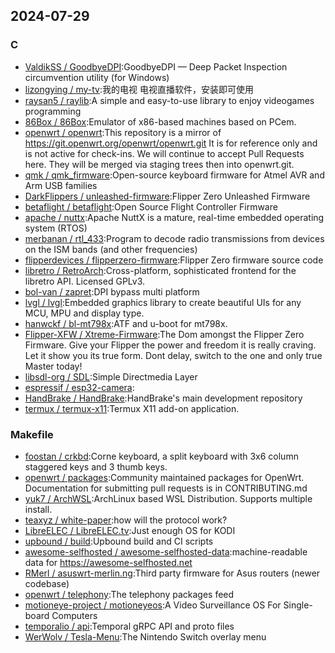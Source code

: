 ## 2024-07-29

### C

* [ValdikSS / GoodbyeDPI](https://github.com/ValdikSS/GoodbyeDPI):GoodbyeDPI — Deep Packet Inspection circumvention utility (for Windows)
* [lizongying / my-tv](https://github.com/lizongying/my-tv):我的电视 电视直播软件，安装即可使用
* [raysan5 / raylib](https://github.com/raysan5/raylib):A simple and easy-to-use library to enjoy videogames programming
* [86Box / 86Box](https://github.com/86Box/86Box):Emulator of x86-based machines based on PCem.
* [openwrt / openwrt](https://github.com/openwrt/openwrt):This repository is a mirror of https://git.openwrt.org/openwrt/openwrt.git It is for reference only and is not active for check-ins. We will continue to accept Pull Requests here. They will be merged via staging trees then into openwrt.git.
* [qmk / qmk_firmware](https://github.com/qmk/qmk_firmware):Open-source keyboard firmware for Atmel AVR and Arm USB families
* [DarkFlippers / unleashed-firmware](https://github.com/DarkFlippers/unleashed-firmware):Flipper Zero Unleashed Firmware
* [betaflight / betaflight](https://github.com/betaflight/betaflight):Open Source Flight Controller Firmware
* [apache / nuttx](https://github.com/apache/nuttx):Apache NuttX is a mature, real-time embedded operating system (RTOS)
* [merbanan / rtl_433](https://github.com/merbanan/rtl_433):Program to decode radio transmissions from devices on the ISM bands (and other frequencies)
* [flipperdevices / flipperzero-firmware](https://github.com/flipperdevices/flipperzero-firmware):Flipper Zero firmware source code
* [libretro / RetroArch](https://github.com/libretro/RetroArch):Cross-platform, sophisticated frontend for the libretro API. Licensed GPLv3.
* [bol-van / zapret](https://github.com/bol-van/zapret):DPI bypass multi platform
* [lvgl / lvgl](https://github.com/lvgl/lvgl):Embedded graphics library to create beautiful UIs for any MCU, MPU and display type.
* [hanwckf / bl-mt798x](https://github.com/hanwckf/bl-mt798x):ATF and u-boot for mt798x.
* [Flipper-XFW / Xtreme-Firmware](https://github.com/Flipper-XFW/Xtreme-Firmware):The Dom amongst the Flipper Zero Firmware. Give your Flipper the power and freedom it is really craving. Let it show you its true form. Dont delay, switch to the one and only true Master today!
* [libsdl-org / SDL](https://github.com/libsdl-org/SDL):Simple Directmedia Layer
* [espressif / esp32-camera](https://github.com/espressif/esp32-camera):
* [HandBrake / HandBrake](https://github.com/HandBrake/HandBrake):HandBrake's main development repository
* [termux / termux-x11](https://github.com/termux/termux-x11):Termux X11 add-on application.

### Makefile

* [foostan / crkbd](https://github.com/foostan/crkbd):Corne keyboard, a split keyboard with 3x6 column staggered keys and 3 thumb keys.
* [openwrt / packages](https://github.com/openwrt/packages):Community maintained packages for OpenWrt. Documentation for submitting pull requests is in CONTRIBUTING.md
* [yuk7 / ArchWSL](https://github.com/yuk7/ArchWSL):ArchLinux based WSL Distribution. Supports multiple install.
* [teaxyz / white-paper](https://github.com/teaxyz/white-paper):how will the protocol work?
* [LibreELEC / LibreELEC.tv](https://github.com/LibreELEC/LibreELEC.tv):Just enough OS for KODI
* [upbound / build](https://github.com/upbound/build):Upbound build and CI scripts
* [awesome-selfhosted / awesome-selfhosted-data](https://github.com/awesome-selfhosted/awesome-selfhosted-data):machine-readable data for https://awesome-selfhosted.net
* [RMerl / asuswrt-merlin.ng](https://github.com/RMerl/asuswrt-merlin.ng):Third party firmware for Asus routers (newer codebase)
* [openwrt / telephony](https://github.com/openwrt/telephony):The telephony packages feed
* [motioneye-project / motioneyeos](https://github.com/motioneye-project/motioneyeos):A Video Surveillance OS For Single-board Computers
* [temporalio / api](https://github.com/temporalio/api):Temporal gRPC API and proto files
* [WerWolv / Tesla-Menu](https://github.com/WerWolv/Tesla-Menu):The Nintendo Switch overlay menu
